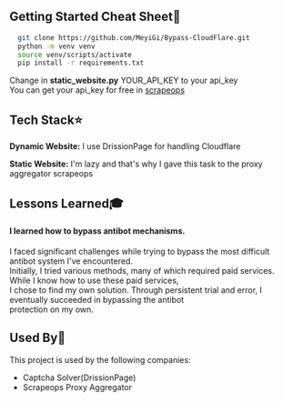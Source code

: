 
## Getting Started Cheat Sheet📜


```bash
  git clone https://github.com/MeyiGi/Bypass-CloudFlare.git
  python -m venv venv
  source venv/scripts/activate
  pip install -r requirements.txt

```




Change in __static_website.py__ YOUR_API_KEY to your api_key  
You can get your api_key for free in [scrapeops](https://scrapeops.io/proxy-aggregator/)
## Tech Stack⭐

**Dynamic Website:** I use DrissionPage for handling Cloudflare

**Static Website:** I'm lazy and that's why I gave this task to the proxy aggregator scrapeops


## Lessons Learned🎓
#### I learned how to bypass antibot mechanisms.

I faced significant challenges while trying to bypass the most difficult antibot system I've encountered.  
Initially, I tried various methods, many of which required paid services. While I know how to use these paid services,  
I chose to find my own solution. Through persistent trial and error, I eventually succeeded in bypassing the antibot  
protection on my own.

## Used By👾

This project is used by the following companies:

- Captcha Solver(DrissionPage)
- Scrapeops Proxy Aggregator
